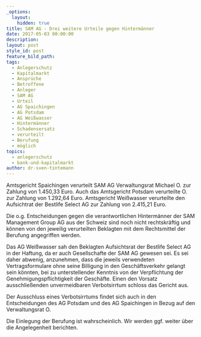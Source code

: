 ```yaml
---
_options:
  layout:
    hidden: true
title: SAM AG - Drei weitere Urteile gegen Hintermänner
date: 2017-05-03 00:00:00
description:
layout: post
style_id: post
feature_bild_path:
tags:
  - Anlegerschutz
  - Kapitalmarkt
  - Ansprüche
  - Betroffene
  - Anleger
  - SAM AG
  - Urteil
  - AG Spaichingen
  - AG Potsdam
  - AG Weißwasser
  - Hintermänner
  - Schadensersatz
  - verurteilt
  - Berufung
  - möglich
topics:
  - anlegerschutz
  - bank-und-kapitalmarkt
author: dr-sven-tintemann
---
```



Amtsgericht Spaichingen verurteilt SAM AG Verwaltungsrat Michael O. zur Zahlung von 1.450,33 Euro. Auch das Amtsgericht Potsdam verurteilte O. zur Zahlung von 1.292,64 Euro. Amtsgericht Weißwasser verurteilte den Aufsichtrat der Bestlife Select AG zur Zahlung von 2.415,21 Euro.

Die o.g. Entscheidungen gegen die verantwortlichen Hintermänner der SAM Management Group AG aus der Schweiz sind noch nicht rechtskräftig und können von den jeweilig verurteilten Beklagten mit dem Rechtsmittel der Berufung angegriffen werden.

Das AG Weißwasser sah den Beklagten Aufsichtsrat der Bestlife Select AG in der Haftung, da er auch Gesellschafte der SAM AG gewesen sei. Es sei daher abwenig, anzunehmen, dass die jeweils verwendeten Vertragsformulare ohne seine Billigung in den Geschäftsverkehr gelangt sein könnten, bei zu unterstellender Kenntnis von der Verpflichtung der Genehmigungspflichtigkeit der Geschäfte. Einen den Vorsatz ausschließenden unvermeidbaren Verbotsirrtum schloss das Gericht aus.

Der Ausschluss eines Verbotsirrtums findet sich auch in den Entscheidungen des AG Potsdam und des AG Spaichingen in Bezug auf den Verwaltungsrat O.

Die Einlegung der Berufung ist wahrscheinlich. Wir werden ggf. weiter über die Angelegenheit berichten.